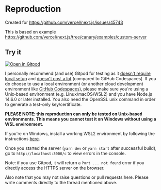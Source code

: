 # Reproduction

Created for https://github.com/vercel/next.js/issues/45743

This is based on example https://github.com/vercel/next.js/tree/canary/examples/custom-server

## Try it

[![Open in Gitpod](https://gitpod.io/button/open-in-gitpod.svg)](https://gitpod.io/#https://github.com/seyoon20087/next-proxy-self-signed-certificate-error-reproduction)

I personally recommend (and use) Gitpod for testing as it [doesn't require local setup](https://www.gitpod.io/vs/local-development#:~:text=is%20a%20browser.-,Faster%20onboarding,-Ready%20to%20code) and [doesn't cost a lot](https://www.gitpod.io/vs/github-codespaces#:~:text=Gitpod%20provisions%20secure%20containers%20and%20achieves%20best%2Din%2Dclass%20resource%2Defficiency%20with%20scalable%20workspaces%20running%20on%20shared%20high%2Dpowered%20cloud%20servers) (compared to GitHub Codespaces). If you do choose to use a local environment (or another cloud development environment like [GitHub Codespaces](https://github.com/features/codespaces)), please make sure you're using a Unix-based environment (e.g. Linux/macOS/WSL2) and you have Node.js 14.6.0 or later installed. You also need the OpenSSL unix command in order to generate a test-only key/certificate.

**PLEASE NOTE: this reproduction can only be tested on Unix-based environments. This means you cannot test it on Windows without using a WSL environment.**

If you're on Windows, install a working WSL2 environment by following the instructions [here](https://learn.microsoft.com/en-us/windows/wsl/install).

Once you started the server (`yarn dev` or `yarn start` after successful build), go to `http://localhost:3000/c` to view errors in the console.

Note: if you use Gitpod, it will return a `Port ... not found` error if you directly access the HTTPS server on the browser.

Also note that you may not raise questions or pull requests here. Please write comments directly to the thread mentioned above.
